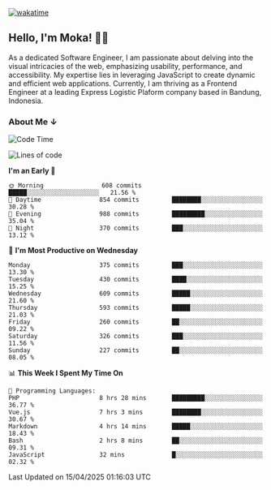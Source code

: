 [![wakatime](https://wakatime.com/badge/user/af9abd23-dba3-4dbe-973c-b045a9417a55.svg?style=social)](https://wakatime.com/@af9abd23-dba3-4dbe-973c-b045a9417a55)
## Hello, I'm Moka! 👋🏼


As a dedicated Software Engineer, I am passionate about delving into the visual intricacies of the web, emphasizing usability, performance, and accessibility. My expertise lies in leveraging JavaScript to create dynamic and efficient web applications. Currently, I am thriving as a Frontend Engineer at a leading Express Logistic Plaform company based in Bandung, Indonesia.

### About Me ↓

<!--START_SECTION:waka-->
![Code Time](http://img.shields.io/badge/Code%20Time-11%2C867%20hrs%2037%20mins-blue)

![Lines of code](https://img.shields.io/badge/From%20Hello%20World%20I%27ve%20Written-4.2%20million%20lines%20of%20code-blue)

**I'm an Early 🐤** 

```text
🌞 Morning                608 commits         █████░░░░░░░░░░░░░░░░░░░░   21.56 % 
🌆 Daytime                854 commits         ████████░░░░░░░░░░░░░░░░░   30.28 % 
🌃 Evening                988 commits         █████████░░░░░░░░░░░░░░░░   35.04 % 
🌙 Night                  370 commits         ███░░░░░░░░░░░░░░░░░░░░░░   13.12 % 
```
📅 **I'm Most Productive on Wednesday** 

```text
Monday                   375 commits         ███░░░░░░░░░░░░░░░░░░░░░░   13.30 % 
Tuesday                  430 commits         ████░░░░░░░░░░░░░░░░░░░░░   15.25 % 
Wednesday                609 commits         █████░░░░░░░░░░░░░░░░░░░░   21.60 % 
Thursday                 593 commits         █████░░░░░░░░░░░░░░░░░░░░   21.03 % 
Friday                   260 commits         ██░░░░░░░░░░░░░░░░░░░░░░░   09.22 % 
Saturday                 326 commits         ███░░░░░░░░░░░░░░░░░░░░░░   11.56 % 
Sunday                   227 commits         ██░░░░░░░░░░░░░░░░░░░░░░░   08.05 % 
```


📊 **This Week I Spent My Time On** 

```text
💬 Programming Languages: 
PHP                      8 hrs 28 mins       █████████░░░░░░░░░░░░░░░░   36.77 % 
Vue.js                   7 hrs 3 mins        ████████░░░░░░░░░░░░░░░░░   30.67 % 
Markdown                 4 hrs 14 mins       █████░░░░░░░░░░░░░░░░░░░░   18.43 % 
Bash                     2 hrs 8 mins        ██░░░░░░░░░░░░░░░░░░░░░░░   09.31 % 
JavaScript               32 mins             █░░░░░░░░░░░░░░░░░░░░░░░░   02.32 % 
```


 Last Updated on 15/04/2025 01:16:03 UTC
<!--END_SECTION:waka-->
